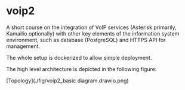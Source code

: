 # voip2

A short course on the integration of VoIP services (Asterisk primarily, Kamailio optionally) with other key elements of the information system environment, such as database (PostgreSQL) and HTTPS API for management.

The whole setup is dockerized to allow simple deployment.

The high level architecture is depicted in the following figure:

[Topology](./fig/voip2_basic diagram.drawio.png)
